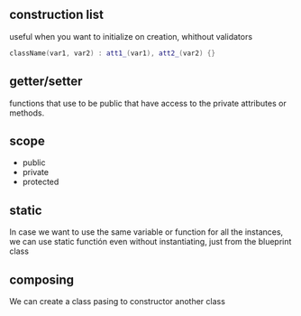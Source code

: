 
## construction list
useful when you want to initialize on creation, whithout validators

```cpp
className(var1, var2) : att1_(var1), att2_(var2) {}
```

## getter/setter

functions that use to be public that have access to the private attributes or methods.

## scope

- public
- private
- protected

## static

In case we want to use the same variable or function for all the instances, we can use static functión even without instantiating, just from the blueprint class

## composing

We can create a class pasing to constructor another class

